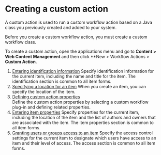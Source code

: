 # Creating a custom action


A custom action is used to run a custom workflow action based on a Java class you previously created and added to your system.

Before you create a custom workflow action, you must create a custom workflow class.

To create a custom action, open the applications menu and go to **Content > Web Content Management** and then click **New > Workflow Actions > **Custom Action**.

1.  [Entering identification information](../../../../content_management_artifacts/common/items_id.md) 
Specify identification information for the current item, including the name and title for the item. The identification section is common to all item forms.
2.  [Specifying a location for an item](../../../../content_management_artifacts/common/items_location.md)
When you create an item, you can specify the location of the item.
3.  [Defining custom action properties](wcm_dev_workflows_creating_action_custom_props.md)  
Define the custom action properties by selecting a custom workflow plug-in and defining related properties.
4.  [Entering item properties](../../../../content_management_artifacts/common/items_props.md)
Specify properties for the current item, including the location of the item and the list of authors and owners that are associated with the item. The item properties section is common to all item forms.
5.  [Granting users or groups access to an item](../../../../content_management_artifacts/common/grant_access.md)
Specify the access control settings for the current item to designate which users have access to an item and their level of access. The access section is common to all item forms.